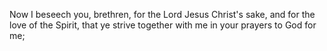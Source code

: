 Now I beseech you, brethren, for the Lord Jesus Christ's sake, and for the love of the Spirit, that ye strive together with me in your prayers to God for me;
